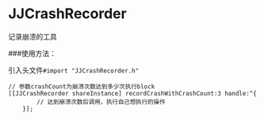 # JJCrashRecorder
记录崩溃的工具

###使用方法：

引入头文件`#import "JJCrashRecorder.h"`

```
// 参数crashCount为崩溃次数达到多少次执行block
[[JJCrashRecorder shareInstance] recordCrashWithCrashCount:3 handle:^{
        // 达到崩溃次数后调用，执行自己想执行的操作
    }];

```



